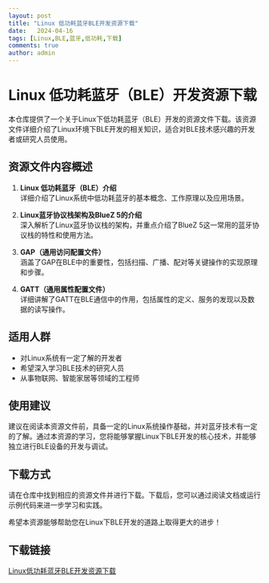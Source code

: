 ```yaml
---
layout: post
title: "Linux 低功耗蓝牙BLE开发资源下载"
date:   2024-04-16
tags: [Linux,BLE,蓝牙,低功耗,下载]
comments: true
author: admin
---
```

# Linux 低功耗蓝牙（BLE）开发资源下载

本仓库提供了一个关于Linux下低功耗蓝牙（BLE）开发的资源文件下载。该资源文件详细介绍了Linux环境下BLE开发的相关知识，适合对BLE技术感兴趣的开发者或研究人员使用。

## 资源文件内容概述

1. **Linux 低功耗蓝牙（BLE）介绍**  
   详细介绍了Linux系统中低功耗蓝牙的基本概念、工作原理以及应用场景。

2. **Linux蓝牙协议栈架构及BlueZ 5的介绍**  
   深入解析了Linux蓝牙协议栈的架构，并重点介绍了BlueZ 5这一常用的蓝牙协议栈的特性和使用方法。

3. **GAP（通用访问配置文件）**  
   涵盖了GAP在BLE中的重要性，包括扫描、广播、配对等关键操作的实现原理和步骤。

4. **GATT（通用属性配置文件）**  
   详细讲解了GATT在BLE通信中的作用，包括属性的定义、服务的发现以及数据的读写操作。

## 适用人群

- 对Linux系统有一定了解的开发者
- 希望深入学习BLE技术的研究人员
- 从事物联网、智能家居等领域的工程师

## 使用建议

建议在阅读本资源文件前，具备一定的Linux系统操作基础，并对蓝牙技术有一定的了解。通过本资源的学习，您将能够掌握Linux下BLE开发的核心技术，并能够独立进行BLE设备的开发与调试。

## 下载方式

请在仓库中找到相应的资源文件并进行下载。下载后，您可以通过阅读文档或运行示例代码来进一步学习和实践。

希望本资源能够帮助您在Linux下BLE开发的道路上取得更大的进步！

## 下载链接

[Linux低功耗蓝牙BLE开发资源下载](https://pan.quark.cn/s/49ac83acee6b)